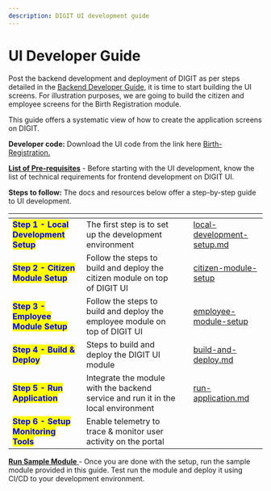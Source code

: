 ```yaml
---
description: DIGIT UI development guide
---
```


# UI Developer Guide

Post the backend development and deployment of DIGIT as per steps detailed in the [Backend Developer Guide](../backend-developer-guide/), it is time to start building the UI screens. For illustration purposes, we are going to build the citizen and employee screens for the Birth Registration module.&#x20;

This guide offers a systematic view of how to create the application screens on DIGIT.

**Developer code:** Download the UI code from the link here [Birth-Registration. ](https://github.com/egovernments/DIGIT-OSS/tree/master)

[**List of Pre-requisites**](digit-ui-development-pre-requisites.md) - Before starting with the UI development, know the list of technical requirements for frontend development on DIGIT UI.

**Steps to follow:** The docs and resources below offer a step-by-step guide to UI development.

<table data-view="cards"><thead><tr><th></th><th></th><th></th><th data-hidden data-card-target data-type="content-ref"></th></tr></thead><tbody><tr><td><mark style="color:blue;"><strong>Step 1 - Local Development Setup</strong></mark></td><td>The first step is to set up the development environment</td><td></td><td><a href="local-development-setup.md">local-development-setup.md</a></td></tr><tr><td><mark style="color:blue;"><strong>Step 2 - Citizen Module Setup</strong></mark></td><td>Follow the steps to build and deploy the citizen module on top of DIGIT UI</td><td></td><td><a href="citizen-module-setup/">citizen-module-setup</a></td></tr><tr><td><mark style="color:blue;"><strong>Step 3 - Employee Module Setup</strong></mark></td><td>Follow the steps to build and deploy the employee module on top of DIGIT UI</td><td></td><td><a href="employee-module-setup/">employee-module-setup</a></td></tr><tr><td><mark style="color:blue;"><strong>Step 4 - Build &#x26; Deploy</strong></mark></td><td>Steps to build and deploy the DIGIT UI module</td><td></td><td><a href="build-and-deploy.md">build-and-deploy.md</a></td></tr><tr><td><mark style="color:blue;"><strong>Step 5 - Run Application</strong></mark></td><td>Integrate the module with the backend service and run it in the local environment</td><td></td><td><a href="run-application.md">run-application.md</a></td></tr><tr><td><mark style="color:blue;"><strong>Step 6 - Setup Monitoring Tools</strong></mark></td><td>Enable telemetry to trace &#x26; monitor user activity on the portal</td><td></td><td></td></tr></tbody></table>

[**Run Sample Module** ](https://github.com/egovernments/DIGIT-OSS/tree/master/municipal-services/birth-death-services)- Once you are done with the setup, run the sample module provided in this guide. Test run the module and deploy it using CI/CD to your development environment.

